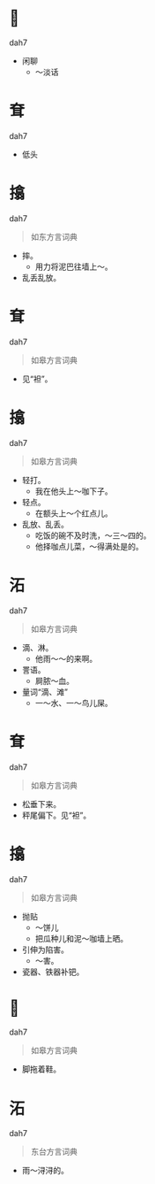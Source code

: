 # 𠹥
dah7
- 闲聊
  - ～淡话

# 耷
dah7
- 低头

# 㩉
dah7
> 如东方言词典
- 摔。
  - 用力将泥巴往墙上～。
- 乱丢乱放。

# 耷
dah7
> 如皋方言词典
- 见“袒”。

# 㩉
dah7
> 如皋方言词典
- 轻打。
  - 我在他头上～咖下子。
- 轻点。
  - 在额头上～个红点儿。
- 乱放、乱丢。
  - 吃饭的碗不及时洗，～三～四的。
  - 他择咖点儿菜，～得满处是的。

# 沰
dah7
> 如皋方言词典
- 滴、淋。
  - 他雨～～的来啊。
- 詈语。
  - 屙脓～血。
- 量词“滴、滩”
  - 一～水、一～鸟儿屎。

# 耷
dah7
> 如皋方言词典
- 松垂下来。
- 秤尾偏下。见“袒”。

# 㩉
dah7
> 如皋方言词典
- 抛贴
  - ～饼儿
  - 把瓜种儿和泥～咖墙上晒。
- 引伸为陷害。
  - ～害。
- 瓷器、铁器补钯。

# 𨃚
dah7
> 如皋方言词典
- 脚拖着鞋。

# 沰
dah7
> 东台方言词典
- 雨～浔浔的。
